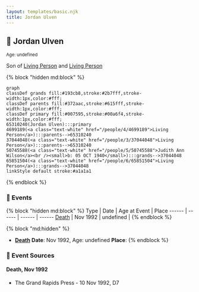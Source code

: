 ```yaml
---
layout: templates/basic.njk
title: Jordan Ulven
---
```

## 🔵 Jordan Ulven
<small>Age: undefined</small>

Son of [Living Person](/people/3/37044048) and [Living Person](/people/4/4699189)

{% block "hidden md:block" %}
```mermaid
graph
classDef grands fill:#193cb8,stroke:#2b7fff,stroke-width:1px,color:#fff;
classDef parents fill:#372aac,stroke:#615fff,stroke-width:1px,color:#fff;
classDef primary fill:#007595,stroke:#00a6f4,stroke-width:1px,color:#fff;
65310240(Jordan Ulven):::primary
4699189(<a class="text-white" href="/people/4/4699189">Living Person</a>):::parents-->65310240
37044048(<a class="text-white" href="/people/3/37044048">Living Person</a>):::parents-->65310240
50745588(<a class="text-white" href="/people/5/50745588">Judith Ann Wilson</a><br /><small>b: 05 OCT 1940</small>):::grands-->37044048
65851504(<a class="text-white" href="/people/6/65851504">Living Person</a>):::grands-->37044048
linkStyle default stroke:#a1a1a1
```
{% endblock %}

### 📆 Events

{% block "hidden md:block" %}
Type | Date | Age at Event | Place
------ | ------ | ------ | ------
[Death](#event-event-2) | Nov 1992 | undefined |
{% endblock %}

{% block "md:hidden" %}
- **[Death](#event-event-2)**
**Date**: Nov 1992, Age: undefined
**Place**:
{% endblock %}

### 📰 Event Sources

#### <a id="event-event-2"></a> Death, Nov 1992
* The Grand Rapids Press  - 10 Nov 1992, D7